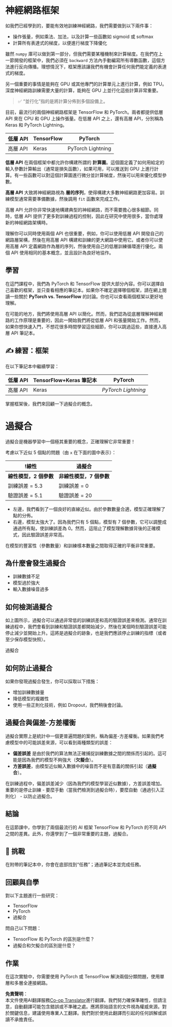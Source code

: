 <!--
CO_OP_TRANSLATOR_METADATA:
{
  "original_hash": "b5466bcedc3c75aa35476270362f626a",
  "translation_date": "2025-05-20T01:52:17+00:00",
  "source_file": "15-rag-and-vector-databases/data/frameworks.md",
  "language_code": "tw"
}
-->
# 神經網路框架

如我們已經學到的，要能有效地訓練神經網路，我們需要做到以下兩件事：

* 操作張量，例如乘法、加法，以及計算一些函數如 sigmoid 或 softmax
* 計算所有表達式的梯度，以便進行梯度下降優化

雖然 `numpy` 庫可以做到第一部分，但我們需要某種機制來計算梯度。在我們在上一節開發的框架中，我們必須在 `backward` 方法內手動編寫所有導數函數，這個方法進行反向傳播。理想情況下，框架應該讓我們有機會計算任何我們能定義的表達式的梯度。

另一個重要的事情是能夠在 GPU 或其他專門的計算單元上進行計算，例如 TPU。深度神經網路訓練需要大量的計算，能夠在 GPU 上並行化這些計算非常重要。

> ✅ “並行化”指的是將計算分佈到多個設備上。

目前，最流行的兩個神經網路框架是 TensorFlow 和 PyTorch。兩者都提供低層 API 來在 CPU 和 GPU 上操作張量。在低層 API 之上，還有高層 API，分別稱為 Keras 和 PyTorch Lightning。

低層 API | TensorFlow | PyTorch
--------------|-------------------------------------|--------------------------------
高層 API | Keras | PyTorch Lightning

**低層 API** 在兩個框架中都允許你構建所謂的 **計算圖**。這個圖定義了如何用給定的輸入參數計算輸出（通常是損失函數），如果可用，可以推送到 GPU 上進行計算。有一些函數可以對這個計算圖進行微分並計算梯度，然後可以用來優化模型參數。

**高層 API** 大致將神經網路視為 **層的序列**，使得構建大多數神經網路更加容易。訓練模型通常需要準備數據，然後調用 `fit` 函數來完成工作。

高層 API 允許你非常快速地構建典型的神經網路，而不需要擔心很多細節。同時，低層 API 提供了更多對訓練過程的控制，因此在研究中使用很多，當你處理新的神經網路架構時。

理解你可以同時使用兩個 API 也很重要，例如，你可以使用低層 API 開發自己的網路層架構，然後在用高層 API 構建和訓練的更大網路中使用它。或者你可以使用高層 API 定義網路作為層的序列，然後使用自己的低層訓練循環進行優化。兩個 API 使用相同的基本概念，並且設計為良好地協作。

## 學習

在這門課程中，我們為 PyTorch 和 TensorFlow 提供大部分內容。你可以選擇自己喜歡的框架，並只查看相應的筆記本。如果你不確定選擇哪個框架，請在網上閱讀一些關於 **PyTorch vs. TensorFlow** 的討論。你也可以查看兩個框架以更好地理解。

在可能的地方，我們將使用高層 API 以簡化。然而，我們認為從底層理解神經網路的工作原理是重要的，因此一開始我們將從低層 API 和張量開始工作。然而，如果你想快速入門，不想花很多時間學習這些細節，你可以跳過這些，直接進入高層 API 筆記本。

## ✍️ 練習：框架

在以下筆記本中繼續學習：

低層 API | TensorFlow+Keras 筆記本 | PyTorch
--------------|-------------------------------------|--------------------------------
高層 API | Keras | *PyTorch Lightning*

掌握框架後，我們來回顧一下過擬合的概念。

# 過擬合

過擬合是機器學習中一個極其重要的概念，正確理解它非常重要！

考慮以下近似 5 個點的問題（由 `x` 在下面的圖中表示）：

!線性 | 過擬合
-------------------------|--------------------------
**線性模型，2 個參數** | **非線性模型，7 個參數**
訓練誤差 = 5.3 | 訓練誤差 = 0
驗證誤差 = 5.1 | 驗證誤差 = 20

* 左邊，我們看到了一個良好的直線近似。由於參數數量合適，模型正確理解了點的分佈。
* 右邊，模型太強大了。因為我們只有 5 個點，模型有 7 個參數，它可以調整成通過所有點，使訓練誤差為 0。然而，這阻止了模型理解數據背後的正確模式，因此驗證誤差非常高。

在模型的豐富性（參數數量）和訓練樣本數量之間取得正確的平衡非常重要。

## 為什麼會發生過擬合

  * 訓練數據不足
  * 模型過於強大
  * 輸入數據噪音過多

## 如何檢測過擬合

如上圖所示，過擬合可以通過非常低的訓練誤差和高的驗證誤差來檢測。通常在訓練過程中，我們會看到訓練和驗證誤差都開始減少，然後在某個時刻驗證誤差可能停止減少並開始上升。這將是過擬合的跡象，也是我們應該停止訓練的指標（或者至少保存模型快照）。

過擬合

## 如何防止過擬合

如果你發現過擬合發生，你可以採取以下措施：

 * 增加訓練數據量
 * 降低模型的複雜性
 * 使用一些正則化技術，例如 Dropout，我們稍後會討論。

## 過擬合與偏差-方差權衡

過擬合實際上是統計中一個更普遍問題的案例，稱為偏差-方差權衡。如果我們考慮模型中的可能誤差來源，可以看到兩種類型的誤差：

* **偏差誤差** 是由於我們的算法無法正確捕捉訓練數據之間的關係而引起的。這可能是因為我們的模型不夠強大（**欠擬合**）。
* **方差誤差**，由模型近似輸入數據中的噪音而不是有意義的關係引起（**過擬合**）。

在訓練過程中，偏差誤差減少（因為我們的模型學習近似數據），方差誤差增加。重要的是停止訓練 - 要麼手動（當我們檢測到過擬合時），要麼自動（通過引入正則化） - 以防止過擬合。

## 結論

在這節課中，你學到了兩個最流行的 AI 框架 TensorFlow 和 PyTorch 的不同 API 之間的差異。此外，你還學到了一個非常重要的主題，過擬合。

## 🚀 挑戰

在附帶的筆記本中，你會在底部找到“任務”；通過筆記本並完成任務。

## 回顧與自學

對以下主題進行一些研究：

- TensorFlow
- PyTorch
- 過擬合

問自己以下問題：

- TensorFlow 和 PyTorch 的區別是什麼？
- 過擬合和欠擬合的區別是什麼？

## 作業

在這次實驗中，你需要使用 PyTorch 或 TensorFlow 解決兩個分類問題，使用單層和多層全連接網路。

**免責聲明**：  
本文件使用AI翻譯服務[Co-op Translator](https://github.com/Azure/co-op-translator)進行翻譯。我們努力確保準確性，但請注意，自動翻譯可能包含錯誤或不準確之處。應將原始語言的文件視為權威來源。對於關鍵信息，建議使用專業人工翻譯。我們對於使用此翻譯而引起的任何誤解或誤讀不承擔責任。